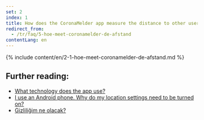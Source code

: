 ```yaml
---
set: 2
index: 1
title: How does the CoronaMelder app measure the distance to other users of the app?
redirect_from: 
  - /tr/faq/5-hoe-meet-coronamelder-de-afstand
contentLang: en
---
```

{% include content/en/2-1-hoe-meet-coronamelder-de-afstand.md %}

## Further reading:

- [What technology does the app use?](/{{page.lang}}/faq/2-6-hoe-werkt-de-app-technisch-precies) 
- [I use an Android phone. Why do my location settings need to be turned on?](/{{page.lang}}/faq/2-4-waarom-moeten-de-locatie-instellingen-aanstaan-op-android)
- [Gizliliğim ne olacak?](/{{page.lang}}/faq/2-8-hoe-zit-het-met-mijn-privacy)
